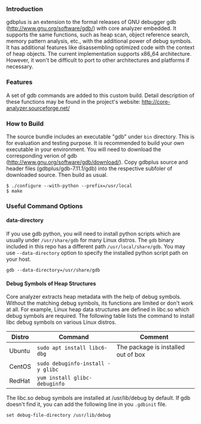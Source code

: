 ### Introduction
gdbplus is an extension to the formal releases of GNU debugger gdb
(http://www.gnu.org/software/gdb/) with core analyzer embedded. It supports
the same functions, such as heap scan, object reference search, memory pattern
analysis, etc., with the additional power of debug symbols. It has additional
features like disassembling optimized code with the context of heap objects. The
current implementation supports x86_64 architecture. However, it won't be
difficult to port to other architectures and platforms if necessary.

### Features
A set of gdb commands are added to this custom build. Detail description of
these functions may be found in the project's website:
http://core-analyzer.sourceforge.net/

### How to Build
The source bundle includes an executable "gdb" under `bin` directory. This is for
evaluation and testing purpose. It is recommended to build your own executable
in your environment. You will need to download the corresponding verion of gdb
(http://www.gnu.org/software/gdb/download/). Copy gdbplus source and header
files (gdbplus/gdb-7.11.1/gdb) into the respective subfoler of downloaded
source. Then build as usual.
```
$ ./configure --with-python --prefix=/usr/local
$ make
```

### Useful Command Options

#### data-directory
If you use gdb python, you will need to install python scripts which are usually
under `/usr/share/gdb` for many Linux distros. The `gdb` binary included in this
repo has a different path `/usr/local/share/gdb`. You may use `--data-directory` option
to specify the installed python script path on your host.
```
gdb --data-directory=/usr/share/gdb
```

#### Debug Symbols of Heap Structures
Core analyzer extracts heap metadata with the help of debug symbols. Without the
matching debug symbols, its functions are limited or don't work at all. For
example, Linux heap data structures are defined in libc.so which debug symbols
are required. The following table lists the command to install libc debug symbols
on various Linux distros.

|Distro|Command|Comment|
|------|-------|-------|
|Ubuntu|`sudo apt install libc6-dbg`|The package is installed out of box|
|CentOS|`sudo debuginfo-install -y glibc`| |
|RedHat|`yum install glibc-debuginfo`| |

The libc.so debug symbols are installed at /usr/lib/debug by default. If gdb doesn't find
it, you can add the following line in you `.gdbinit` file.
```
set debug-file-directory /usr/lib/debug
```
